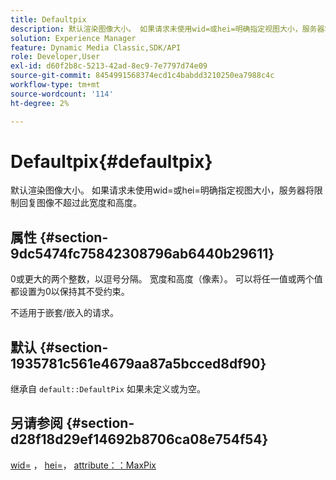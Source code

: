 ```yaml
---
title: Defaultpix
description: 默认渲染图像大小。 如果请求未使用wid=或hei=明确指定视图大小，服务器将限制回复图像不超过此宽度和高度。
solution: Experience Manager
feature: Dynamic Media Classic,SDK/API
role: Developer,User
exl-id: d60f2b8c-5213-42ad-8ec9-7e7797d74e09
source-git-commit: 8454991568374ecd1c4babdd3210250ea7988c4c
workflow-type: tm+mt
source-wordcount: '114'
ht-degree: 2%

---
```


# Defaultpix{#defaultpix}

默认渲染图像大小。 如果请求未使用wid=或hei=明确指定视图大小，服务器将限制回复图像不超过此宽度和高度。

## 属性 {#section-9dc5474fc75842308796ab6440b29611}

0或更大的两个整数，以逗号分隔。 宽度和高度（像素）。 可以将任一值或两个值都设置为0以保持其不受约束。

不适用于嵌套/嵌入的请求。

## 默认 {#section-1935781c561e4679aa87a5bcced8df90}

继承自 `default::DefaultPix` 如果未定义或为空。

## 另请参阅 {#section-d28f18d29ef14692b8706ca08e754f54}

[wid=](../../../../../ir-api/http-protocol/image-rendering-api-ref/c-ir-http-protocol-ref/c-ir-http-protocol-command-reference/r-ir-wid.md#reference-b7e691b0624941168c94b2749ae233ec) ， [hei=](../../../../../ir-api/http-protocol/image-rendering-api-ref/c-ir-http-protocol-ref/c-ir-http-protocol-command-reference/r-ir-hei.md#reference-1c08f60365a94417a39867c09cac5478)， [attribute：：MaxPix](../../../../../ir-api/material-cat/image-rendering-api-ref/c-ir-material-catalog/c-ir-attributes-reference/r-ir-maxpix.md#reference-569f186bbc2840a6bd3cffa8ff3e7657)
